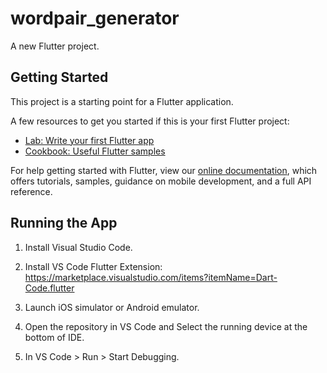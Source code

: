 # wordpair_generator

A new Flutter project.

## Getting Started

This project is a starting point for a Flutter application.

A few resources to get you started if this is your first Flutter project:

- [Lab: Write your first Flutter app](https://flutter.dev/docs/get-started/codelab)
- [Cookbook: Useful Flutter samples](https://flutter.dev/docs/cookbook)

For help getting started with Flutter, view our
[online documentation](https://flutter.dev/docs), which offers tutorials,
samples, guidance on mobile development, and a full API reference.

## Running the App

1. Install Visual Studio Code.

2. Install VS Code Flutter Extension: https://marketplace.visualstudio.com/items?itemName=Dart-Code.flutter

3. Launch iOS simulator or Android emulator.

4. Open the repository in VS Code and Select the running device at the bottom of IDE.

5. In VS Code > Run > Start Debugging.
